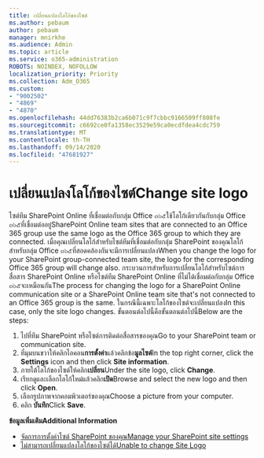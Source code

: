 ```yaml
---
title: เปลี่ยนแปลงโลโก้ของไซต์
ms.author: pebaum
author: pebaum
manager: mnirkhe
ms.audience: Admin
ms.topic: article
ms.service: o365-administration
ROBOTS: NOINDEX, NOFOLLOW
localization_priority: Priority
ms.collection: Adm_O365
ms.custom:
- "9002502"
- "4869"
- "4870"
ms.openlocfilehash: 44dd76383b2ca6b071c9f7cbbc9166509ff808fe
ms.sourcegitcommit: c6692ce0fa1358ec3529e59ca0ecdfdea4cdc759
ms.translationtype: MT
ms.contentlocale: th-TH
ms.lasthandoff: 09/14/2020
ms.locfileid: "47681927"
---
```

# <a name="change-site-logo"></a><span data-ttu-id="06112-102">เปลี่ยนแปลงโลโก้ของไซต์</span><span class="sxs-lookup"><span data-stu-id="06112-102">Change site logo</span></span>

<span data-ttu-id="06112-103">ไซต์ทีม SharePoint Online ที่เชื่อมต่อกับกลุ่ม Office ๓๖๕ใช้โลโก้เดียวกันกับกลุ่ม Office ๓๖๕ที่เชื่อมต่ออยู่</span><span class="sxs-lookup"><span data-stu-id="06112-103">SharePoint Online team sites that are connected to an Office 365 group use the same logo as the Office 365 group to which they are connected.</span></span> <span data-ttu-id="06112-104">เมื่อคุณเปลี่ยนโลโก้สำหรับไซต์ทีมที่เชื่อมต่อกับกลุ่ม SharePoint ของคุณโลโก้สำหรับกลุ่ม Office ๓๖๕ที่สอดคล้องกันจะมีการเปลี่ยนแปลง</span><span class="sxs-lookup"><span data-stu-id="06112-104">When you change the logo for your SharePoint group-connected team site, the logo for the corresponding Office 365 group will change also.</span></span> <span data-ttu-id="06112-105">กระบวนการสำหรับการเปลี่ยนโลโก้สำหรับไซต์การสื่อสาร SharePoint Online หรือไซต์ทีม SharePoint Online ที่ไม่ได้เชื่อมต่อกับกลุ่ม Office ๓๖๕จะเหมือนกัน</span><span class="sxs-lookup"><span data-stu-id="06112-105">The process for changing the logo for a SharePoint Online communication site or a SharePoint Online team site that's not connected to an Office 365 group is the same.</span></span> <span data-ttu-id="06112-106">ในกรณีนี้เฉพาะโลโก้ของไซต์จะเปลี่ยนแปลง</span><span class="sxs-lookup"><span data-stu-id="06112-106">In this case, only the site logo changes.</span></span> <span data-ttu-id="06112-107">ขั้นตอนต่อไปนี้คือขั้นตอนต่อไปนี้</span><span class="sxs-lookup"><span data-stu-id="06112-107">Below are the steps:</span></span>

1. <span data-ttu-id="06112-108">ไปที่ทีม SharePoint หรือไซต์การติดต่อสื่อสารของคุณ</span><span class="sxs-lookup"><span data-stu-id="06112-108">Go to your SharePoint team or communication site.</span></span>
2. <span data-ttu-id="06112-109">ที่มุมบนขวาให้คลิกไอคอน**การตั้งค่า**แล้วคลิกข้อ**มูลไซต์**</span><span class="sxs-lookup"><span data-stu-id="06112-109">In the top right corner, click the **Settings** icon and then click **Site information**.</span></span>
3. <span data-ttu-id="06112-110">ภายใต้โลโก้ของไซต์ให้คลิก**เปลี่ยน**</span><span class="sxs-lookup"><span data-stu-id="06112-110">Under the site logo, click **Change**.</span></span>
4. <span data-ttu-id="06112-111">เรียกดูและเลือกโลโก้ใหม่แล้วคลิก**เปิด**</span><span class="sxs-lookup"><span data-stu-id="06112-111">Browse and select the new logo and then click **Open**.</span></span>
5. <span data-ttu-id="06112-112">เลือกรูปภาพจากคอมพิวเตอร์ของคุณ</span><span class="sxs-lookup"><span data-stu-id="06112-112">Choose a picture from your computer.</span></span>
6. <span data-ttu-id="06112-113">คลิก **บันทึก**</span><span class="sxs-lookup"><span data-stu-id="06112-113">Click **Save**.</span></span>

<span data-ttu-id="06112-114">**ข้อมูลเพิ่มเติม**</span><span class="sxs-lookup"><span data-stu-id="06112-114">**Additional Information**</span></span>

- [<span data-ttu-id="06112-115">จัดการการตั้งค่าไซต์ SharePoint ของคุณ</span><span class="sxs-lookup"><span data-stu-id="06112-115">Manage your SharePoint site settings</span></span>](https://support.office.com/article/manage-your-sharepoint-site-settings-8376034d-d0c7-446e-9178-6ab51c58df42)
- [<span data-ttu-id="06112-116">ไม่สามารถเปลี่ยนแปลงโลโก้ของไซต์ได้</span><span class="sxs-lookup"><span data-stu-id="06112-116">Unable to change Site Logo</span></span>](https://docs.microsoft.com/sharepoint/troubleshoot/sites/error-when-changing-o365-site-logo)
